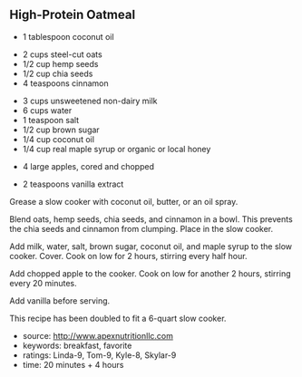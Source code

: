 High-Protein Oatmeal
--------------------

- 1 tablespoon coconut oil
<!-- -->
- 2 cups steel-cut oats
- 1/2 cup hemp seeds
- 1/2 cup chia seeds
- 4 teaspoons cinnamon
<!-- -->
- 3 cups unsweetened non-dairy milk
- 6 cups water
- 1 teaspoon salt
- 1/2 cup brown sugar
- 1/4 cup coconut oil
- 1/4 cup real maple syrup or organic or local honey
<!-- -->
- 4 large apples, cored and chopped
<!-- -->
- 2 teaspoons vanilla extract

Grease a slow cooker with coconut oil, butter, or an oil spray.

Blend oats, hemp seeds, chia seeds, and cinnamon in a bowl.  This
prevents the chia seeds and cinnamon from clumping.  Place in the slow
cooker.

Add milk, water, salt, brown sugar, coconut oil, and maple syrup to
the slow cooker.  Cover.  Cook on low for 2 hours, stirring every half
hour.

Add chopped apple to the cooker.  Cook on low for another 2 hours,
stirring every 20 minutes.

Add vanilla before serving.

This recipe has been doubled to fit a 6-quart slow cooker.

- source: http://www.apexnutritionllc.com
- keywords: breakfast, favorite
- ratings: Linda-9, Tom-9, Kyle-8, Skylar-9
- time: 20 minutes + 4 hours
